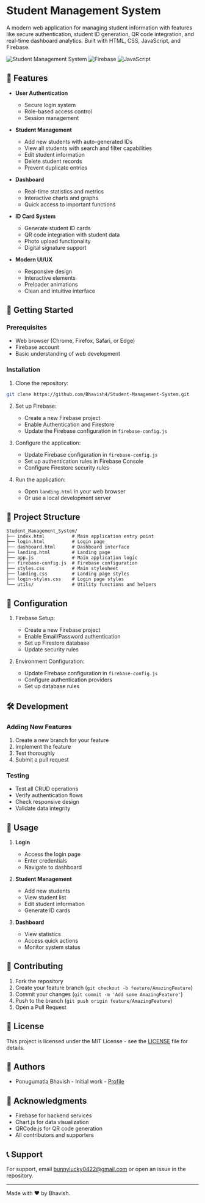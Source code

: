 # Student Management System

A modern web application for managing student information with features like secure authentication, student ID generation, QR code integration, and real-time dashboard analytics. Built with HTML, CSS, JavaScript, and Firebase.

![Student Management System](https://img.shields.io/badge/Status-Active-brightgreen)
![Firebase](https://img.shields.io/badge/Firebase-FFCA28?style=flat&logo=firebase&logoColor=black)
![JavaScript](https://img.shields.io/badge/JavaScript-F7DF1E?style=flat&logo=javascript&logoColor=black)

## 🌟 Features

- **User Authentication**
  - Secure login system
  - Role-based access control
  - Session management

- **Student Management**
  - Add new students with auto-generated IDs
  - View all students with search and filter capabilities
  - Edit student information
  - Delete student records
  - Prevent duplicate entries

- **Dashboard**
  - Real-time statistics and metrics
  - Interactive charts and graphs
  - Quick access to important functions

- **ID Card System**
  - Generate student ID cards
  - QR code integration with student data
  - Photo upload functionality
  - Digital signature support

- **Modern UI/UX**
  - Responsive design
  - Interactive elements
  - Preloader animations
  - Clean and intuitive interface

## 🚀 Getting Started

### Prerequisites
- Web browser (Chrome, Firefox, Safari, or Edge)
- Firebase account
- Basic understanding of web development

### Installation

1. Clone the repository:
```bash
git clone https://github.com/Bhavish4/Student-Management-System.git
```

2. Set up Firebase:
   - Create a new Firebase project
   - Enable Authentication and Firestore
   - Update the Firebase configuration in `firebase-config.js`

3. Configure the application:
   - Update Firebase configuration in `firebase-config.js`
   - Set up authentication rules in Firebase Console
   - Configure Firestore security rules

4. Run the application:
   - Open `landing.html` in your web browser
   - Or use a local development server

## 📁 Project Structure

```
Student_Management_System/
├── index.html          # Main application entry point
├── login.html          # Login page
├── dashboard.html      # Dashboard interface
├── landing.html        # Landing page
├── app.js              # Main application logic
├── firebase-config.js  # Firebase configuration
├── styles.css          # Main stylesheet
├── landing.css         # Landing page styles
├── login-styles.css    # Login page styles
└── utils/              # Utility functions and helpers
```

## 🔧 Configuration

1. Firebase Setup:
   - Create a new Firebase project
   - Enable Email/Password authentication
   - Set up Firestore database
   - Update security rules

2. Environment Configuration:
   - Update Firebase configuration in `firebase-config.js`
   - Configure authentication providers
   - Set up database rules

## 🛠️ Development

### Adding New Features
1. Create a new branch for your feature
2. Implement the feature
3. Test thoroughly
4. Submit a pull request

### Testing
- Test all CRUD operations
- Verify authentication flows
- Check responsive design
- Validate data integrity

## 📝 Usage

1. **Login**
   - Access the login page
   - Enter credentials
   - Navigate to dashboard

2. **Student Management**
   - Add new students
   - View student list
   - Edit student information
   - Generate ID cards

3. **Dashboard**
   - View statistics
   - Access quick actions
   - Monitor system status

## 🤝 Contributing

1. Fork the repository
2. Create your feature branch (`git checkout -b feature/AmazingFeature`)
3. Commit your changes (`git commit -m 'Add some AmazingFeature'`)
4. Push to the branch (`git push origin feature/AmazingFeature`)
5. Open a Pull Request

## 📄 License

This project is licensed under the MIT License - see the [LICENSE](LICENSE) file for details.

## 👥 Authors

- Ponugumatla Bhavish - Initial work - [Profile](https://github.com/Bhavish4)

## 🙏 Acknowledgments

- Firebase for backend services
- Chart.js for data visualization
- QRCode.js for QR code generation
- All contributors and supporters

## 📞 Support

For support, email bunnylucky0422@gmail.com or open an issue in the repository.

---

Made with ❤️ by Bhavish.
